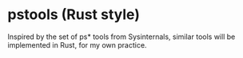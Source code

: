 # pstools (Rust style)

Inspired by the set of ps* tools from Sysinternals, similar tools will be implemented in Rust, for my own practice.
